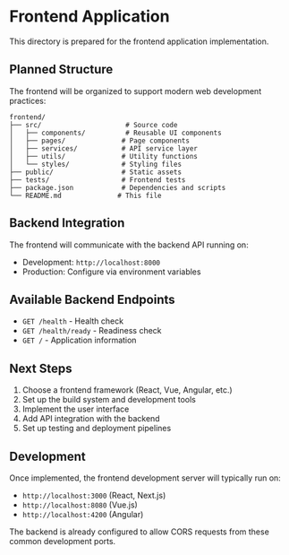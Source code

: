 # Frontend Application

This directory is prepared for the frontend application implementation.

## Planned Structure

The frontend will be organized to support modern web development practices:

```
frontend/
├── src/                     # Source code
│   ├── components/          # Reusable UI components
│   ├── pages/              # Page components
│   ├── services/           # API service layer
│   ├── utils/              # Utility functions
│   └── styles/             # Styling files
├── public/                 # Static assets
├── tests/                  # Frontend tests
├── package.json            # Dependencies and scripts
└── README.md              # This file
```

## Backend Integration

The frontend will communicate with the backend API running on:
- Development: `http://localhost:8000`
- Production: Configure via environment variables

## Available Backend Endpoints

- `GET /health` - Health check
- `GET /health/ready` - Readiness check
- `GET /` - Application information

## Next Steps

1. Choose a frontend framework (React, Vue, Angular, etc.)
2. Set up the build system and development tools
3. Implement the user interface
4. Add API integration with the backend
5. Set up testing and deployment pipelines

## Development

Once implemented, the frontend development server will typically run on:
- `http://localhost:3000` (React, Next.js)
- `http://localhost:8080` (Vue.js)
- `http://localhost:4200` (Angular)

The backend is already configured to allow CORS requests from these common development ports.